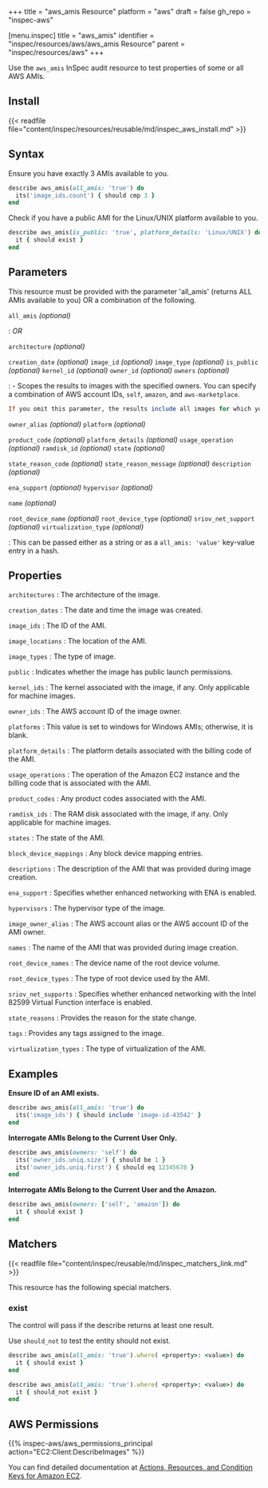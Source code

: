 +++
title = "aws_amis Resource"
platform = "aws"
draft = false
gh_repo = "inspec-aws"

[menu.inspec]
title = "aws_amis"
identifier = "inspec/resources/aws/aws_amis Resource"
parent = "inspec/resources/aws"
+++

Use the `aws_amis` InSpec audit resource to test properties of some or all AWS AMIs.

## Install

{{< readfile file="content/inspec/resources/reusable/md/inspec_aws_install.md" >}}

## Syntax

 Ensure you have exactly 3 AMIs available to you.

```ruby
describe aws_amis(all_amis: 'true') do
  its('image_ids.count') { should cmp 3 }
end
```

 Check if you have a public AMI for the Linux/UNIX platform available to you.

```ruby
describe aws_amis(is_public: 'true', platform_details: 'Linux/UNIX') do
  it { should exist }
end
```

## Parameters

This resource must be provided with the parameter 'all_amis' (returns ALL AMIs available to you) OR a combination of the following.

`all_amis` _(optional)_

: _OR_

`architecture` _(optional)_

`creation_date` _(optional)_
`image_id` _(optional)_
`image_type` _(optional)_
`is_public` _(optional)_
`kernel_id` _(optional)_
`owner_id` _(optional)_
`owners` _(optional)_

:     - Scopes the results to images with the specified owners. You can specify a combination of AWS account IDs, `self`, `amazon`, and `aws-marketplace`.
  ```ruby
  If you omit this parameter, the results include all images for which you have launch permissions, regardless of ownership.
  ```
`owner_alias` _(optional)_
`platform` _(optional)_

`product_code` _(optional)_
`platform_details` _(optional)_
`usage_operation` _(optional)_
`ramdisk_id` _(optional)_
`state` _(optional)_

`state_reason_code` _(optional)_
`state_reason_message` _(optional)_
`description` _(optional)_

`ena_support` _(optional)_
`hypervisor` _(optional)_

`name` _(optional)_

`root_device_name` _(optional)_
`root_device_type` _(optional)_
`sriov_net_support` _(optional)_
`virtualization_type` _(optional)_

: This can be passed either as a string or as a `all_amis: 'value'` key-value entry in a hash.

## Properties

`architectures`
: The architecture of the image.

`creation_dates`
: The date and time the image was created.

`image_ids`
: The ID of the AMI.

`image_locations`
: The location of the AMI.

`image_types`
: The type of image.

`public`
: Indicates whether the image has public launch permissions.

`kernel_ids`
: The kernel associated with the image, if any. Only applicable for machine images.

`owner_ids`
: The AWS account ID of the image owner.

`platforms`
: This value is set to windows for Windows AMIs; otherwise, it is blank.

`platform_details`
: The platform details associated with the billing code of the AMI.

`usage_operations`
: The operation of the Amazon EC2 instance and the billing code that is associated with the AMI.

`product_codes`
: Any product codes associated with the AMI.

`ramdisk_ids`
: The RAM disk associated with the image, if any. Only applicable for machine images.

`states`
: The state of the AMI.

`block_device_mappings`
: Any block device mapping entries.

`descriptions`
: The description of the AMI that was provided during image creation.

`ena_support`
: Specifies whether enhanced networking with ENA is enabled.

`hypervisors`
: The hypervisor type of the image.

`image_owner_alias`
: The AWS account alias or the AWS account ID of the AMI owner.

`names`
: The name of the AMI that was provided during image creation.

`root_device_names`
: The device name of the root device volume.

`root_device_types`
: The type of root device used by the AMI.

`sriov_net_supports`
: Specifies whether enhanced networking with the Intel 82599 Virtual Function interface is enabled.

`state_reasons`
: Provides the reason for the state change.

`tags`
: Provides any tags assigned to the image.

`virtualization_types`
: The type of virtualization of the AMI.

## Examples

**Ensure ID of an AMI exists.**

```ruby
describe aws_amis(all_amis: 'true') do
  its('image_ids') { should include 'image-id-43542' }
end
```

**Interrogate AMIs Belong to the Current User Only.**

```ruby
describe aws_amis(owners: 'self') do
  its('owner_ids.uniq.size') { should be 1 }
  its('owner_ids.uniq.first') { should eq 12345678 }
end
```

**Interrogate AMIs Belong to the Current User and the Amazon.**

```ruby
describe aws_amis(owners: ['self', 'amazon']) do
  it { should exist }
end
```

## Matchers

{{< readfile file="content/inspec/reusable/md/inspec_matchers_link.md" >}}

This resource has the following special matchers.

### exist

The control will pass if the describe returns at least one result.

Use `should_not` to test the entity should not exist.

```ruby
describe aws_amis(all_amis: 'true').where( <property>: <value>) do
  it { should exist }
end
```

```ruby
describe aws_amis(all_amis: 'true').where( <property>: <value>) do
  it { should_not exist }
end
```

## AWS Permissions

{{% inspec-aws/aws_permissions_principal action="EC2:Client:DescribeImages" %}}

You can find detailed documentation at [Actions, Resources, and Condition Keys for Amazon EC2](https://docs.aws.amazon.com/IAM/latest/UserGuide/list_amazonec2.html).